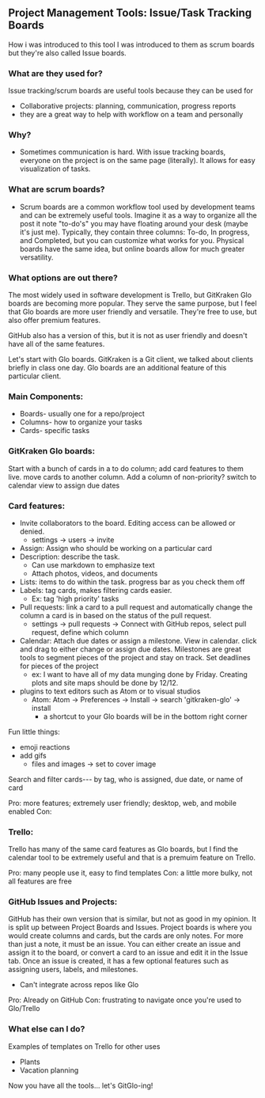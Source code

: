 ## Project Management Tools: Issue/Task Tracking Boards
How i was introduced to this tool
I was introduced to them as scrum boards but they're also called Issue boards.  

### What are they used for?
Issue tracking/scrum boards are useful tools because they can be used for 
  - Collaborative projects: planning, communication, progress reports
  - they are a great way to help with workflow on a team and personally

### Why?
 - Sometimes communication is hard. With issue tracking boards, everyone on the project is on the same page (literally). It allows for easy visualization of tasks. 
 
### What are scrum boards?
- Scrum boards are a common workflow tool used by development teams and can be extremely useful tools. 
Imagine it as a way to organize all the post it note "to-do's" you may have floating around your desk (maybe it's just me). Typically, they contain three columns: To-do, In progress, and Completed, but you can customize what works for you. 
Physical boards have the same idea, but online boards allow for much greater versatility. 

### What options are out there?
The most widely used in software development is Trello, but GitKraken Glo boards are becoming more popular. They serve the same purpose, but I feel that Glo boards are more user friendly and versatile. They're free to use, but also offer premium features. 

GitHub also has a version of this, but it is not as user friendly and doesn't have all of the same features. 

Let's start with Glo boards. GitKraken is a Git client, we talked about clients briefly in class one day. Glo boards are an additional feature of this particular client. 

### Main Components:
 * Boards- usually one for a repo/project
 * Columns- how to organize your tasks
 * Cards- specific tasks
 
### GitKraken Glo boards:

Start with a bunch of cards in a to do column; add card features to them live. 
move cards to another column. Add a column of non-priority?
switch to calendar view to assign due dates


### Card features:
* Invite collaborators to the board. Editing access can be allowed or denied. 
    - settings -> users -> invite
* Assign: Assign who should be working on a particular card
* Description: describe the task. 
    - Can use markdown to emphasize text 
    - Attach photos, videos, and documents
* Lists: items to do within the task. progress bar as you check them off 
* Labels: tag cards, makes filtering cards easier. 
    - Ex: tag 'high priority' tasks
* Pull requests: link a card to a pull request and automatically change the column a card is in based on the status of the pull request. 
    - settings -> pull requests -> Connect with GitHub repos, select pull request, define which column
* Calendar: Attach due dates or assign a milestone. View in calendar. click and drag to either change or assign due dates. Milestones are great tools to segment pieces of the project and stay on track. Set deadlines for pieces of the project
  - ex: I want to have all of my data munging done by Friday. Creating plots and site maps should be done by 12/12. 
* plugins to text editors such as Atom or to visual studios
  - Atom: Atom -> Preferences -> Install -> search 'gitkraken-glo' -> install
     - a shortcut to your Glo boards will be in the bottom right corner

Fun little things: 
 * emoji reactions
 * add gifs 
    - files and images -> set to cover image
    
Search and filter cards--- by tag, who is assigned, due date, or name of card

Pro: more features; extremely user friendly; desktop, web, and mobile enabled 
Con: 

### Trello:

Trello has many of the same card features as Glo boards, but I find the calendar tool to be extremely useful and that is a premuim feature on Trello. 

Pro: many people use it, easy to find templates
Con: a little more bulky, not all features are free

### GitHub Issues and Projects:
GitHub has their own version that is similar, but not as good in my opinion. 
It is split up between Project Boards and Issues. Project boards is where you would create columns and cards, but the cards are only notes. For more than just a note, it must be an issue. You can either create an issue and assign it to the board, or convert a card to an issue and edit it in the Issue tab.
Once an issue is created, it has a few optional features such as assigning users, labels, and milestones. 
- Can't integrate across repos like Glo

Pro: Already on GitHub
Con: frustrating to navigate once you're used to Glo/Trello

### What else can I do?
Examples of templates on Trello for other uses
 - Plants
 - Vacation planning




Now you have all the tools... let's GitGlo-ing!
